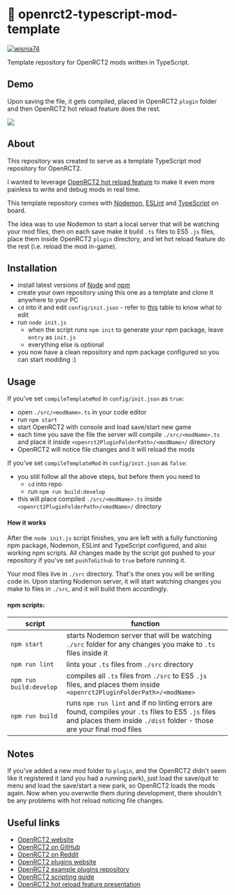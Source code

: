 # 🎢 openrct2-typescript-mod-template
[![wisnia74](https://circleci.com/gh/wisnia74/openrct2-typescript-mod-template/tree/master.svg?style=shield)](https://app.circleci.com/pipelines/github/wisnia74/openrct2-typescript-mod-template?branch=master)

Template repository for OpenRCT2 mods written in TypeScript.

## Demo
Upon saving the file, it gets compiled, placed in OpenRCT2 `plugin` folder and then OpenRCT2 hot reload feature does the rest.

![](demo.gif)

## About

This repository was created to serve as a template TypeScript mod repository for OpenRCT2.

I wanted to leverage [OpenRCT2 hot reload feature](https://github.com/OpenRCT2/OpenRCT2/blob/develop/distribution/scripting.md#writing-scripts) to make it even more painless to write and debug mods in real time.

This template repository comes with [Nodemon](https://nodemon.io/), [ESLint](https://eslint.org/) and [TypeScript](https://www.typescriptlang.org/) on board.

The idea was to use Nodemon to start a local server that will be watching your mod files, then on each save make it build `.ts` files to ES5 `.js` files, place them inside OpenRCT2 `plugin` directory, and let hot reload feature do the rest (i.e. reload the mod in-game).

## Installation

- install latest versions of [Node](https://nodejs.org/en/) and [npm](https://www.npmjs.com/get-npm)
- create your own repository using this one as a template and clone it anywhere to your PC
- `cd` into it and edit `config/init.json` - refer to [this](https://github.com/wisnia74/openrct2-typescript-mod-template/tree/master/config) table to know what to edit
- run `node init.js`
  	- when the script runs `npm init` to generate your npm package, leave `entry` as `init.js`
  	- everything else is optional
- you now have a clean repository and npm package configured so you can start modding :)

## Usage

If you've set `compileTemplateMod` in `config/init.json` as `true`:
- open `./src/<modName>.ts` in your code editor
- run `npm start`
- start OpenRCT2 with console and load save/start new game
- each time you save the file the server will compile `./src/<modName>.ts` and place it inside `<openrct2PluginFolderPath>/<modName>/` directory
- OpenRCT2 will notice file changes and it will reload the mods

If you've set `compileTemplateMod` in `config/init.json` as `false`:
- you still follow all the above steps, but before them you need to
	- `cd` into repo
	- run `npm run build:develop`
- this will place compiled `./src/<modName>.ts` inside `<openrct2PluginFolderPath>/<modName>/` directory

#### How it works
After the `node init.js` script finishes, you are left with a fully functioning npm package, Nodemon, ESLint and TypeScript configured, and also working npm scripts. All changes made by the script got pushed to your repository if you've set `pushToGithub` to `true` before running it.

Your mod files live in `./src` directory. That's the ones you will be writing code in. 
Upon starting Nodemon server, it will start watching changes you make to files in `./src`, and it will build them accordingly.

#### npm scripts:

|script|function|
|--|--|
|`npm start`|starts Nodemon server that will be watching `./src` folder for any changes you make to `.ts` files inside it|
|`npm run lint`|lints your `.ts` files from `./src` directory|
|`npm run build:develop`|compiles all `.ts` files from `./src` to ES5 `.js` files, and places them inside `<openrct2PluginFolderPath>/<modName>`|
|`npm run build`|runs `npm run lint` and if no linting errors are found, compiles your `.ts` files to ES5 `.js` files and places them inside `./dist` folder - those are your final mod files|

## Notes

If you've added a new mod folder to `plugin`, and the OpenRCT2 didn't seem like it registered it (and you had a running park), just load the save/quit to menu and load the save/start a new park, so OpenRCT2 loads the mods again. Now when you overwrite them during development, there shouldn't be any problems with hot reload noticing file changes.

## Useful links

- [OpenRCT2 website](https://openrct2.io/)
- [OpenRCT2 on GitHub](https://github.com/OpenRCT2)
- [OpenRCT2 on Reddit](https://www.reddit.com/r/openrct2)
- [OpenRCT2 plugins website](https://openrct2plugins.org/)
- [OpenRCT2 example plugins repository](https://github.com/OpenRCT2/plugin-samples)
- [OpenRCT2 scripting guide](https://github.com/OpenRCT2/OpenRCT2/blob/develop/distribution/scripting.md)
- [OpenRCT2 hot reload feature presentation](https://www.youtube.com/watch?v=jmjWzEhmDjk)
